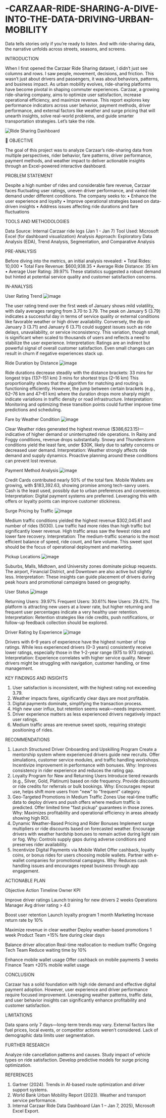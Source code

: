 # -CARZAAR-RIDE-SHARING-A-DIVE-INTO-THE-DATA-DRIVING-URBAN-MOBILITY

Data tells stories only if you’re ready to listen. And with ride-sharing data, the narrative unfolds across streets, seasons, and screens.

INTRODUCTION

When I first opened the Carzaar Ride Sharing dataset, I didn’t just see columns and rows. I saw people, movement, decisions, and friction. This wasn’t just about drivers and passengers, it was about behaviors, patterns, and business impact. As urban mobility evolves, ride-sharing platforms have become pivotal in shaping commuter experiences. Carzaar, a growing ride-sharing company, aims to optimize user satisfaction, increase operational efficiency, and maximize revenue. This report explores key performance indicators across user behavior, payment methods, driver performance, and external factors like weather and surge pricing that will unearth insights, solve real-world problems, and guide smarter transportation strategies. Let’s take the ride.

![Ride Sharing Dashboard](https://github.com/user-attachments/assets/6ef993bb-d1a4-4b42-8146-38b89db80766)
 
🎯 OBJECTIVE

The goal of this project was to analyze Carzaar’s ride-sharing data from multiple perspectives, rider behavior, fare patterns, driver performance, payment methods, and weather impact to deliver actionable insights through an Excel-powered interactive dashboard.

PROBLEM STATEMENT

Despite a high number of rides and considerable fare revenue, Carzaar faces fluctuating user ratings, uneven driver performance, and varied ride demand under different conditions. The company seeks to:
•	Enhance the user experience and loyalty
•	Improve operational strategies based on data-driven insights
•	Address issues affecting ride durations and fare fluctuations

TOOLS AND METHODOLOGIES

Data Source: Internal Carzaar ride logs (Jan 1 - Jan 7)
Tool Used: Microsoft Excel (for dashboard visualization)
Analysis Approach: Exploratory Data Analysis (EDA), Trend Analysis, Segmentation, and Comparative Analysis

PRE-ANALYSIS

Before diving into the metrics, an initial analysis revealed:
•	Total Rides: 10,000
•	Total Fare Revenue: $600,938.35
•	Average Ride Distance: 35 km
•	Average User Rating: 39.97%
These statistics suggested a robust demand but hinted at potential service quality and customer satisfaction concerns.

IN-ANALYSIS

User Rating Trend
![image](https://github.com/user-attachments/assets/193bcfe1-eac6-452a-8c05-475fb00b7a4e)

The user rating trend over the first week of January shows mild volatility, with daily averages ranging from 3.70 to 3.79. The peak on January 5 (3.79) indicates a successful day in terms of service quality or external conditions like favorable weather or high driver availability. Conversely, the dip on January 3 (3.71) and January 6 (3.71) could suggest issues such as ride delays, unavailability, or service inconsistency. This variation, though small, is significant when scaled to thousands of users and reflects a need to stabilize the user experience.
Interpretation: Ratings are an indirect but powerful signal of overall customer satisfaction. Even small changes can result in churn if negative experiences stack up.

Ride Duration by Distance
![image](https://github.com/user-attachments/assets/9b558f66-a5b4-4b33-a28c-b68d0e714ac5)

Ride durations decrease steadily with the distance brackets:
33 mins for longest trips (137–151 km)
3 mins for shortest trips (2–16 km)
This proportionality shows that the algorithm for matching and routing is functioning efficiently. However, the jump between certain brackets (e.g., 62–76 km and 47–61 km) where the duration drops more sharply might indicate variations in traffic density or road infrastructure.
Interpretation: Monitoring and optimizing these transition points could further improve time predictions and scheduling.

Fare by Weather Condition
![image](https://github.com/user-attachments/assets/fbda1d0c-3928-4884-be08-5bbc1413feb9)
 
Clear Weather rides generated the highest revenue ($386,623.15)—indicative of higher demand or uninterrupted ride operations. In Rainy and Foggy conditions, revenue drops substantially. Snowy and Thunderstorm conditions yield the least fare, under $30K, likely due to safety concerns or decreased user demand.
Interpretation: Weather strongly affects ride demand and supply dynamics. Proactive planning around these conditions can prevent lost revenue.

Payment Method Analysis
![image](https://github.com/user-attachments/assets/ce15e7c9-2f00-4150-9fe9-9426b3f665b6)
 
Credit Cards contributed nearly 50% of the total fare. Mobile Wallets are growing, with $183,392.63, showing promise among tech-savvy users. Cash is the least used, possibly due to urban preferences and convenience.
Interpretation: Digital payment systems are preferred. Leveraging this with offers or loyalty points can improve customer stickiness.

Surge Pricing by Traffic
![image](https://github.com/user-attachments/assets/a3c76be7-a187-4142-bea3-7d64c9d7bb67)
 
Medium traffic conditions yielded the highest revenue $302,045.61 and number of rides (5030). Low traffic had more rides than high traffic but significantly lower revenue. High traffic areas saw the fewest rides and lower fare recovery.
Interpretation: The medium-traffic scenario is the most efficient balance of speed, ride count, and fare volume. This sweet spot should be the focus of operational deployment and marketing.

Pickup Locations
![image](https://github.com/user-attachments/assets/0ab7f582-08d6-4521-910b-e80a17cb1ed9)
 
Suburbs, Malls, Midtown, and University zones dominate pickup requests. The airport, Financial District, and Downtown are also active but slightly less.
Interpretation: These insights can guide placement of drivers during peak hours and promotional campaigns based on geography.

User Status
![image](https://github.com/user-attachments/assets/007db1de-cb09-4521-9a0a-da832a3e66c0)
 
Returning Users: 39.97% Frequent Users: 30.61% New Users: 29.42%. The platform is attracting new users at a lower rate, but higher returning and frequent user percentages indicate a very healthy user retention.
Interpretation: Retention strategies like ride credits, push notifications, or follow-up feedback collection should be explored.

Driver Rating by Experience
![image](https://github.com/user-attachments/assets/74893fbb-688f-4f68-9b1c-c7dda1b5bdfa)
 
Drivers with 6–9 years of experience have the highest number of top ratings. While less experienced drivers (0–3 years) consistently receive lower ratings, especially those in the 1–2-year range (975 to 973 ratings).
Interpretation: Experience correlates with higher service quality. Newer drivers might be struggling with navigation, customer handling, or time management.

KEY FINDINGS AND INSIGHTS

1. User satisfaction is inconsistent, with the highest rating not exceeding 3.79.
2. Weather impacts fares, significantly clear days are most profitable.
3. Digital payments dominate, simplifying the transaction process.
4. High new user influx, but retention seems weak—needs improvement.
5. Driver experience matters as less experienced drivers negatively impact user ratings.
6. Medium traffic areas are revenue sweet spots, requiring strategic positioning of rides.

RECOMMENDATIONS 

1. Launch Structured Driver Onboarding and Upskilling Program
Create a mentorship system where experienced drivers guide new recruits. Offer simulations, customer service modules, and traffic handling workshops. Incentivize improvement in performance with bonuses.
Why: Improves consistency in rider experience and reduces the rating gap.
2. Loyalty Program for New and Returning Users
Introduce tiered rewards (e.g., Silver, Gold, Platinum) based on ride frequency. Provide discounts or ride credits for referrals or bulk bookings.
Why: Encourages repeat use, helps shift more users from "new" to "frequent" category.
3. Geo-Targeted Promotions in Medium Traffic Zones
Use real-time traffic data to deploy drivers and push offers where medium traffic is predicted. Offer limited time "fast pickup" guarantees in those zones.
Why: Maximizes profitability and operational efficiency in areas already showing high ROI.
4. Dynamic Weather-Based Pricing and Rider Bonuses
Implement surge multipliers or ride discounts based on forecasted weather. Encourage drivers with weather hardship bonuses to remain active during light rain or fog.
Why: Controls supply gaps during adverse conditions and preserves rider availability.
5. Incentivize Digital Payments via Mobile Wallet
Offer cashback, loyalty coins, or bonus rides for users choosing mobile wallets. Partner with e-wallet companies for promotional campaigns.
Why: Reduces cash handling issues and encourages repeat business through app engagement.

ACTIONABLE PLAN

Objective	Action         	Timeline	         Owner             	KPI

Improve driver ratings   	Launch training for new drivers   	2 weeks   	Operations Manager	Avg driver rating > 4.0

Boost user retention	Launch loyalty program	1 month	Marketing	Increase return rate by 10%

Maximize revenue in clear weather	Deploy weather-based promotions	1 week	Product Team	+15% fare during clear days

Balance driver allocation	Real-time reallocation to medium traffic	Ongoing	Tech Team	Reduce waiting time by 10%

Enhance mobile wallet usage	
Offer cashback on mobile payments	3 weeks	Finance Team	+20% mobile wallet usage


CONCLUSION

Carzaar has a solid foundation with high ride demand and effective digital payment adoption. However, user experience and driver performance require focused improvement. Leveraging weather patterns, traffic data, and user behavior insights can significantly enhance profitability and customer satisfaction.

LIMITATIONS

Data spans only 7 days—long-term trends may vary.
External factors like fuel prices, local events, or competitor actions weren’t considered.
Lack of demographic data limits user segmentation.

FURTHER RESEARCH

Analyze ride cancellation patterns and causes.
Study impact of vehicle types on ride satisfaction.
Develop predictive models for surge pricing optimization.

REFERENCES

1. Gartner (2024). Trends in AI-based route optimization and driver support systems.
2. World Bank Urban Mobility Report (2023). Weather and transport service performance.
3. Internal Carzaar Ride Data Dashboard (Jan 1 – Jan 7, 2025), Microsoft Excel Export.

